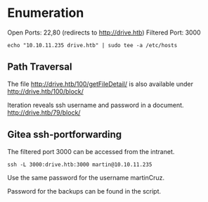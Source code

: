 # Enumeration

Open Ports: 22,80 (redirects to http://drive.htb)
Filtered Port: 3000

```
echo "10.10.11.235 drive.htb" | sudo tee -a /etc/hosts
```

## Path Traversal

The file http://drive.htb/100/getFileDetail/ is also available under http://drive.htb/100/block/ 

Iteration reveals ssh username and password in a document.
http://drive.htb/79/block/ 

## Gitea ssh-portforwarding

The filtered port 3000 can be accessed from the intranet.

```
ssh -L 3000:drive.htb:3000 martin@10.10.11.235
```

Use the same password for the username martinCruz.

Password for the backups can be found in the script.



